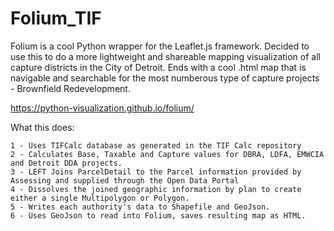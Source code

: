 # Folium_TIF

Folium is a cool Python wrapper for the Leaflet.js framework. Decided to use this to do a more lightweight and shareable mapping visualization of all capture districts in the City of Detroit. Ends with a cool .html map that is navigable and searchable for the most numberous type of capture projects - Brownfield Redevelopment.

https://python-visualization.github.io/folium/

What this does:

    1 - Uses TIFCalc database as generated in the TIF Calc repository
    2 - Calculates Base, Taxable and Capture values for DBRA, LDFA, EMWCIA and Detroit DDA projects.
    3 - LEFT Joins ParcelDetail to the Parcel information provided by Assessing and supplied through the Open Data Portal
    4 - Dissolves the joined geographic information by plan to create either a single Multipolygon or Polygon.
    5 - Writes each authority's data to Shapefile and GeoJson.
    6 - Uses GeoJson to read into Folium, saves resulting map as HTML.
  
